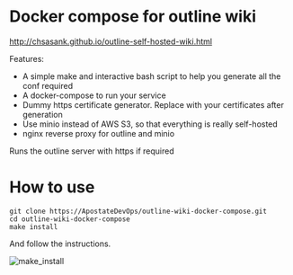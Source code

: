 # Docker compose for outline wiki

http://chsasank.github.io/outline-self-hosted-wiki.html

Features:

* A simple make and interactive bash script to help you generate all the conf required
* A docker-compose to run your service
* Dummy https certificate generator. Replace with your certificates after generation
* Use minio instead of AWS S3, so that everything is really self-hosted
* nginx reverse proxy for outline and minio

Runs the outline server with https if required

# How to use 

```
git clone https://ApostateDevOps/outline-wiki-docker-compose.git
cd outline-wiki-docker-compose
make install
```

And follow the instructions.

![make_install](http://chsasank.github.io/assets/images/outline/make_install.png)
